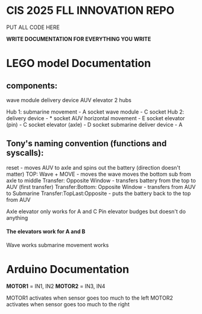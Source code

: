 # CIS 2025 FLL INNOVATION REPO

PUT ALL CODE HERE

**WRITE DOCUMENTATION FOR EVERYTHING YOU WRITE**

# LEGO model Documentation

## components:
wave module 
delivery device
AUV
elevator
2 hubs

Hub 1:
submarine movement - A socket
wave module - C socket
Hub 2:
delivery device - * socket
AUV horizontal movement - E socket 
elevator (pin) - C socket
elevator (axle) - D socket
submarine deliver device - A

## Tony's naming convention (functions and syscalls):
reset - moves AUV to axle and spins out the battery (direction doesn't matter)
TOP: Wave + MOVE - moves the wave moves the bottom sub from axle to middle
Transfer: Opposite Window - transfers battery from the top to AUV (first transfer)
Transfer:Bottom: Opposite Window - transfers from AUV to Submarine
Transfer:TopLast:Opposite - puts the battery back to the top from AUV

Axle elevator only works for A and C
Pin elevator budges but doesn't do anything
#### The elevators work for A and B
Wave works
submarine movement works


# Arduino Documentation
**MOTOR1** = IN1, IN2
**MOTOR2** = IN3, IN4

MOTOR1 activates when sensor goes too much to the left
MOTOR2 activates when sensor goes too much to the right
